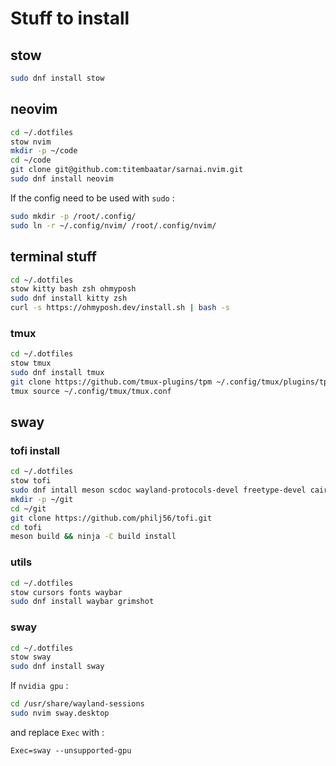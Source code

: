 # Stuff to install

## stow
```bash
sudo dnf install stow
```

## neovim
```bash
cd ~/.dotfiles
stow nvim
mkdir -p ~/code
cd ~/code
git clone git@github.com:titembaatar/sarnai.nvim.git
sudo dnf install neovim
```
If the config need to be used with `sudo` :
```bash
sudo mkdir -p /root/.config/
sudo ln -r ~/.config/nvim/ /root/.config/nvim/
```

## terminal stuff
```bash
cd ~/.dotfiles
stow kitty bash zsh ohmyposh
sudo dnf install kitty zsh
curl -s https://ohmyposh.dev/install.sh | bash -s
```

### tmux
```bash
cd ~/.dotfiles
stow tmux
sudo dnf install tmux 
git clone https://github.com/tmux-plugins/tpm ~/.config/tmux/plugins/tpm
tmux source ~/.config/tmux/tmux.conf
```

## sway
### tofi install
```bash
cd ~/.dotfiles
stow tofi
sudo dnf intall meson scdoc wayland-protocols-devel freetype-devel cairo-devel pango-devel wayland-devel libxkbcommon-devel harfbuzz
mkdir -p ~/git
cd ~/git
git clone https://github.com/philj56/tofi.git
cd tofi
meson build && ninja -C build install
```

### utils
```bash
cd ~/.dotfiles
stow cursors fonts waybar
sudo dnf install waybar grimshot
```

### sway
```bash
cd ~/.dotfiles
stow sway 
sudo dnf install sway 
```
If `nvidia gpu` :
```bash
cd /usr/share/wayland-sessions
sudo nvim sway.desktop
```
and replace `Exec` with :
```
Exec=sway --unsupported-gpu
```
